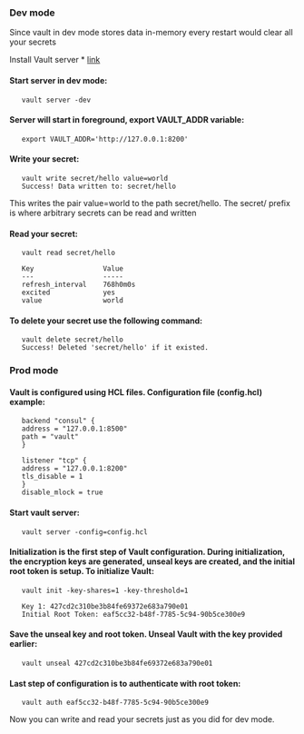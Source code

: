 ### Dev mode

Since vault in dev mode stores data in-memory every restart would clear all your secrets
 

Install Vault server * [link](https://www.vaultproject.io/intro/getting-started/install.html)

#### Start server in dev mode:
```
   vault server -dev
```
#### Server will start in foreground, export VAULT_ADDR variable:
```
   export VAULT_ADDR='http://127.0.0.1:8200'
```
#### Write your secret:
``` 
   vault write secret/hello value=world
   Success! Data written to: secret/hello
```
This writes the pair value=world to the path secret/hello. The secret/ prefix is where arbitrary secrets can be read and written

#### Read your secret:
```
   vault read secret/hello

   Key                 Value
   ---                 -----
   refresh_interval    768h0m0s
   excited             yes
   value               world
```
#### To delete your secret use the following command:
```
   vault delete secret/hello
   Success! Deleted 'secret/hello' if it existed.
```
### Prod mode

#### Vault is configured using HCL files. Configuration file (config.hcl) example:
```
   backend "consul" {
   address = "127.0.0.1:8500"
   path = "vault"
   }

   listener "tcp" {
   address = "127.0.0.1:8200"
   tls_disable = 1
   }
   disable_mlock = true
```
#### Start vault server:
```
   vault server -config=config.hcl
```
#### Initialization is the first step of Vault configuration. During initialization, the encryption keys are generated, unseal keys are created, and the initial root token is setup. To initialize Vault:
```
   vault init -key-shares=1 -key-threshold=1

   Key 1: 427cd2c310be3b84fe69372e683a790e01
   Initial Root Token: eaf5cc32-b48f-7785-5c94-90b5ce300e9
```
#### Save the unseal key and root token. Unseal Vault with the key provided earlier:
```
   vault unseal 427cd2c310be3b84fe69372e683a790e01
```
#### Last step of configuration is to authenticate with root token:
```
   vault auth eaf5cc32-b48f-7785-5c94-90b5ce300e9
```
Now you can write and read your secrets just as you did for dev mode.